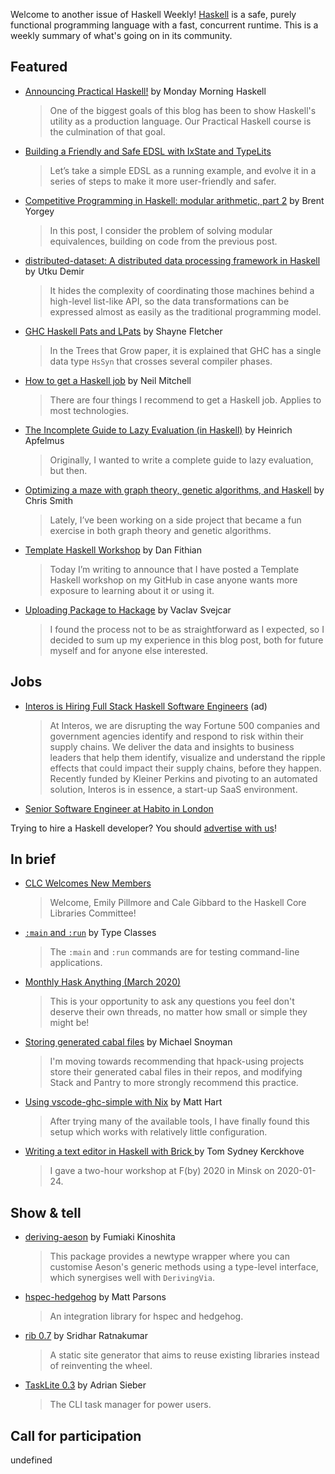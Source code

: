Welcome to another issue of Haskell Weekly!
[Haskell](https://www.haskell.org) is a safe, purely functional programming language with a fast, concurrent runtime.
This is a weekly summary of what's going on in its community.

## Featured

- [Announcing Practical Haskell!](https://mmhaskell.com/blog/2020/3/2/announcing-practical-haskell) by Monday Morning Haskell
  > One of the biggest goals of this blog has been to show Haskell's utility as a production language. Our Practical Haskell course is the culmination of that goal.

- [Building a Friendly and Safe EDSL with IxState and TypeLits](https://free.cofree.io/2020/02/29/dsl/)
  > Let’s take a simple EDSL as a running example, and evolve it in a series of steps to make it more user-friendly and safer.

- [Competitive Programming in Haskell: modular arithmetic, part 2](https://byorgey.wordpress.com/2020/03/03/competitive-programming-in-haskell-modular-arithmetic-part-2/) by Brent Yorgey
  > In this post, I consider the problem of solving modular equivalences, building on code from the previous post.

- [distributed-dataset: A distributed data processing framework in Haskell](https://utdemir.com/posts/ann-distributed-dataset.html) by Utku Demir
  > It hides the complexity of coordinating those machines behind a high-level list-like API, so the data transformations can be expressed almost as easily as the traditional programming model.

- [GHC Haskell Pats and LPats](https://blog.shaynefletcher.org/2020/03/ghc-haskell-pats-and-lpats.html) by Shayne Fletcher
  > In the Trees that Grow paper, it is explained that GHC has a single data type `HsSyn` that crosses several compiler phases.

- [How to get a Haskell job](https://neilmitchell.blogspot.com/2020/03/how-to-get-haskell-job.html) by Neil Mitchell
  > There are four things I recommend to get a Haskell job. Applies to most technologies.

- [The Incomplete Guide to Lazy Evaluation (in Haskell)](https://apfelmus.nfshost.com/articles/lazy-eval.html) by Heinrich Apfelmus
  > Originally, I wanted to write a complete guide to lazy evaluation, but then.

- [Optimizing a maze with graph theory, genetic algorithms, and Haskell](https://medium.com/@cdsmithus/optimizing-a-maze-with-graph-theory-genetic-algorithms-and-haskell-e3702dd6439f) by Chris Smith
  > Lately, I’ve been working on a side project that became a fun exercise in both graph theory and genetic algorithms.

- [Template Haskell Workshop](https://dfithian.github.io/2020/02/29/template-haskell-workshop.html) by Dan Fithian
  > Today I’m writing to announce that I have posted a Template Haskell workshop on my GitHub in case anyone wants more exposure to learning about it or using it.

- [Uploading Package to Hackage](https://svejcar.dev/posts/2020/02/29/uploading-package-to-hackage/) by Vaclav Svejcar
  > I found the process not to be as straightforward as I expected, so I decided to sum up my experience in this blog post, both for future myself and for anyone else interested.

## Jobs

- [Interos is Hiring Full Stack Haskell Software Engineers](https://www.interos.ai/careers/#haskell-software-engineer-ii) (ad)
  > At Interos, we are disrupting the way Fortune 500 companies and government agencies identify and respond to risk within their supply chains. We deliver the data and insights to business leaders that help them identify, visualize and understand the ripple effects that could impact their supply chains, before they happen. Recently funded by Kleiner Perkins and pivoting to an automated solution, Interos is in essence, a start-up SaaS environment.

- [Senior Software Engineer at Habito in London](https://np.reddit.com/r/haskell/comments/fcautz/job_haskell_habito_london/)

Trying to hire a Haskell developer?
You should [advertise with us](https://haskellweekly.news/advertising.html)!

## In brief

- [CLC Welcomes New Members](https://np.reddit.com/r/haskell/comments/fb7zp3/ann_clc_welcomes_new_members/)
  > Welcome, Emily Pillmore and Cale Gibbard to the Haskell Core Libraries Committee!

- [`:main` and `:run`](https://typeclasses.com/ghci/main) by Type Classes
  > The `:main` and `:run` commands are for testing command-line applications.

- [Monthly Hask Anything (March 2020)](https://np.reddit.com/r/haskell/comments/fbfhum/monthly_hask_anything_march_2020/)
  > This is your opportunity to ask any questions you feel don't deserve their own threads, no matter how small or simple they might be!

- [Storing generated cabal files](https://tech.fpcomplete.com/blog/storing-generated-cabal-files) by Michael Snoyman
  > I'm moving towards recommending that hpack-using projects store their generated cabal files in their repos, and modifying Stack and Pantry to more strongly recommend this practice.

- [Using vscode-ghc-simple with Nix](https://mjhart.netlify.com/posts/2020-02-27-using-vscode-ghc-simple-with-nix.html) by Matt Hart
  > After trying many of the available tools, I have finally found this setup which works with relatively little configuration.

- [Writing a text editor in Haskell with Brick ](https://cs-syd.eu/posts/2020-02-27-talk-writing-a-text-editor-in-haskell-with-brick) by Tom Sydney Kerckhove
  > I gave a two-hour workshop at F(by) 2020 in Minsk on 2020-01-24.

## Show & tell

- [deriving-aeson](https://hackage.haskell.org/package/deriving-aeson-0.1.2) by Fumiaki Kinoshita
  > This package provides a newtype wrapper where you can customise Aeson's generic methods using a type-level interface, which synergises well with `DerivingVia`.

- [hspec-hedgehog](https://hackage.haskell.org/package/hspec-hedgehog-0.0.1.1) by Matt Parsons
  > An integration library for hspec and hedgehog.

- [rib 0.7](https://hackage.haskell.org/package/rib-0.7.0.0) by Sridhar Ratnakumar
  > A static site generator that aims to reuse existing libraries instead of reinventing the wheel.

- [TaskLite 0.3](https://github.com/ad-si/TaskLite/releases/tag/v0.3.0.0) by Adrian Sieber
  > The CLI task manager for power users.

## Call for participation

undefined
